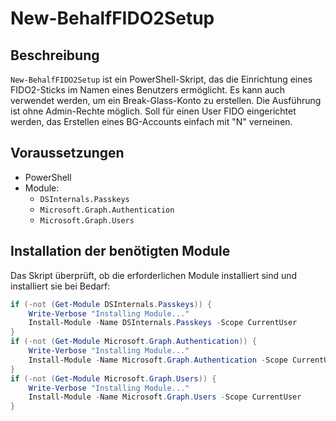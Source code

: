 # New-BehalfFIDO2Setup

## Beschreibung
`New-BehalfFIDO2Setup` ist ein PowerShell-Skript, das die Einrichtung eines FIDO2-Sticks im Namen eines Benutzers ermöglicht. Es kann auch verwendet werden, um ein Break-Glass-Konto zu erstellen.
Die Ausführung ist ohne Admin-Rechte möglich.
Soll für einen User FIDO eingerichtet werden, das Erstellen eines BG-Accounts einfach mit "N" verneinen.

## Voraussetzungen
- PowerShell
- Module:
  - `DSInternals.Passkeys`
  - `Microsoft.Graph.Authentication`
  - `Microsoft.Graph.Users`

## Installation der benötigten Module
Das Skript überprüft, ob die erforderlichen Module installiert sind und installiert sie bei Bedarf:
```powershell
if (-not (Get-Module DSInternals.Passkeys)) {
    Write-Verbose "Installing Module..."
    Install-Module -Name DSInternals.Passkeys -Scope CurrentUser
}
if (-not (Get-Module Microsoft.Graph.Authentication)) {
    Write-Verbose "Installing Module..."
    Install-Module -Name Microsoft.Graph.Authentication -Scope CurrentUser
}
if (-not (Get-Module Microsoft.Graph.Users)) {
    Write-Verbose "Installing Module..."
    Install-Module -Name Microsoft.Graph.Users -Scope CurrentUser
}
